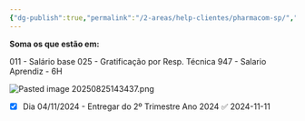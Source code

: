 ```yaml
---
{"dg-publish":true,"permalink":"/2-areas/help-clientes/pharmacom-sp/","dgPassFrontmatter":true,"created":"2024-11-04T16:06:32.750-03:00","updated":"2025-08-25T14:53:10.987-03:00"}
---
```



**Soma os que estão em:**

011 - Salário base
025 - Gratificação por Resp. Técnica
947 - Salario Aprendiz - 6H



![Pasted image 20250825143437.png](/img/user/4.%20ARQUIVOS/Pasted%20image%2020250825143437.png)





 - [x] Dia 04/11/2024 - Entregar do 2º Trimestre Ano 2024 ✅ 2024-11-11